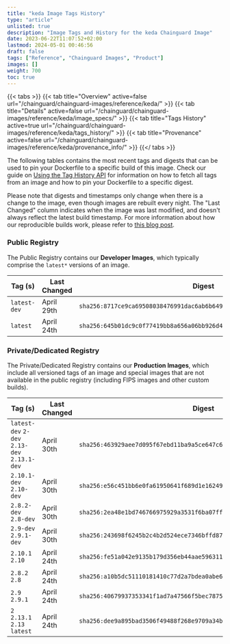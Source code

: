 ```yaml
---
title: "keda Image Tags History"
type: "article"
unlisted: true
description: "Image Tags and History for the keda Chainguard Image"
date: 2023-06-22T11:07:52+02:00
lastmod: 2024-05-01 00:46:56
draft: false
tags: ["Reference", "Chainguard Images", "Product"]
images: []
weight: 700
toc: true
---
```


{{< tabs >}}
{{< tab title="Overview" active=false url="/chainguard/chainguard-images/reference/keda/" >}}
{{< tab title="Details" active=false url="/chainguard/chainguard-images/reference/keda/image_specs/" >}}
{{< tab title="Tags History" active=true url="/chainguard/chainguard-images/reference/keda/tags_history/" >}}
{{< tab title="Provenance" active=false url="/chainguard/chainguard-images/reference/keda/provenance_info/" >}}
{{</ tabs >}}

The following tables contains the most recent tags and digests that can be used to pin your Dockerfile to a specific build of this image. Check our guide on [Using the Tag History API](/chainguard/chainguard-images/using-the-tag-history-api/) for information on how to fetch all tags from an image and how to pin your Dockerfile to a specific digest.

Please note that digests and timestamps only change when there is a change to the image, even though images are rebuilt every night. The "Last Changed" column indicates when the image was last modified, and doesn't always reflect the latest build timestamp. For more information about how our reproducible builds work, please refer to [this blog post](https://www.chainguard.dev/unchained/reproducing-chainguards-reproducible-image-builds).

### Public Registry
The Public Registry contains our **Developer Images**, which typically comprise the `latest*` versions of an image.

| Tag (s)       | Last Changed | Digest                                                                    |
|---------------|--------------|---------------------------------------------------------------------------|
|  `latest-dev` | April 29th   | `sha256:8717ce9ca69508038476991dac6ab6b649750cd0c0dac987075c5768c9e22a7a` |
|  `latest`     | April 24th   | `sha256:645b01dc9c0f77419bb8a656a06bb926d4a401c21e3810ba0a3ccf97febcab63` |


### Private/Dedicated Registry
The Private/Dedicated Registry contains our **Production Images**, which include all versioned tags of an image and special images that are not available in the public registry (including FIPS images and other custom builds).

| Tag (s)                                       | Last Changed | Digest                                                                    |
|-----------------------------------------------|--------------|---------------------------------------------------------------------------|
|  `latest-dev` `2-dev` `2.13-dev` `2.13.1-dev` | April 30th   | `sha256:463929aee7d095f67ebd11ba9a5ce647c689bcf363ce2ce004bda606234d7c54` |
|  `2.10.1-dev` `2.10-dev`                      | April 30th   | `sha256:e56c451bb6e0fa61950641f689d1e16249a0136ecd18e211ba3d28517f2f9072` |
|  `2.8.2-dev` `2.8-dev`                        | April 30th   | `sha256:2ea48e1bd746766975929a3531f6ba07ffee076e4c2952c8be037d4a622c0767` |
|  `2.9-dev` `2.9.1-dev`                        | April 30th   | `sha256:243698f6245b2c4b2d524ece7346bffd874e507b3d3fdc1373a0642375ca9de8` |
|  `2.10.1` `2.10`                              | April 24th   | `sha256:fe51a042e9135b179d356eb44aae5963114cb8aac30954de84d98613809e73a4` |
|  `2.8.2` `2.8`                                | April 24th   | `sha256:a10b5dc51110181410c77d2a7bdea0abe68f3aeb3a85927e4a79b7b32d81ea6b` |
|  `2.9` `2.9.1`                                | April 24th   | `sha256:40679937353341f1ad7a47566f5bec787595b9d307ac051a60e164e52413d209` |
|  `2` `2.13.1` `2.13` `latest`                 | April 24th   | `sha256:dee9a895bad3506f49488f268e9709a34b313b12def6f7725f46ee84b1448b6d` |

